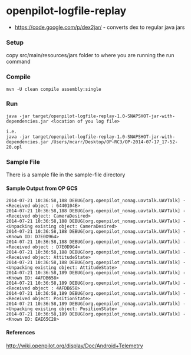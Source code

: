 openpilot-logfile-replay
========================

* https://code.google.com/p/dex2jar/ - converts dex to regular java jars

### Setup

copy src/main/resources/jars folder to where you are running the run command

### Compile

```
mvn -U clean compile assembly:single
```

### Run

```
java -jar target/openpilot-logfile-replay-1.0-SNAPSHOT-jar-with-dependencies.jar <location of you log file>

i.e.
java -jar target/openpilot-logfile-replay-1.0-SNAPSHOT-jar-with-dependencies.jar /Users/mcarr/Desktop/OP-RC3/OP-2014-07-17_17-52-20.opl
```

### Sample File
There is a sample file in the sample-file directory

#### Sample Output from OP GCS

```
2014-07-21 10:36:58,188 DEBUG[org.openpilot_nonag.uavtalk.UAVTalk] - <Received object : 6440104E>
2014-07-21 10:36:58,188 DEBUG[org.openpilot_nonag.uavtalk.UAVTalk] - <Received object: CameraDesired>
2014-07-21 10:36:58,188 DEBUG[org.openpilot_nonag.uavtalk.UAVTalk] - <Unpacking existing object: CameraDesired>
2014-07-21 10:36:58,188 DEBUG[org.openpilot_nonag.uavtalk.UAVTalk] - <Known ID: D7E0D964>
2014-07-21 10:36:58,188 DEBUG[org.openpilot_nonag.uavtalk.UAVTalk] - <Received object : D7E0D964>
2014-07-21 10:36:58,188 DEBUG[org.openpilot_nonag.uavtalk.UAVTalk] - <Received object: AttitudeState>
2014-07-21 10:36:58,188 DEBUG[org.openpilot_nonag.uavtalk.UAVTalk] - <Unpacking existing object: AttitudeState>
2014-07-21 10:36:58,189 DEBUG[org.openpilot_nonag.uavtalk.UAVTalk] - <Known ID: 4AFDB658>
2014-07-21 10:36:58,189 DEBUG[org.openpilot_nonag.uavtalk.UAVTalk] - <Received object : 4AFDB658>
2014-07-21 10:36:58,189 DEBUG[org.openpilot_nonag.uavtalk.UAVTalk] - <Received object: PositionState>
2014-07-21 10:36:58,189 DEBUG[org.openpilot_nonag.uavtalk.UAVTalk] - <Unpacking existing object: PositionState>
2014-07-21 10:36:58,189 DEBUG[org.openpilot_nonag.uavtalk.UAVTalk] - <Known ID: EAE65C28>
```

#### References

http://wiki.openpilot.org/display/Doc/Android+Telemetry
